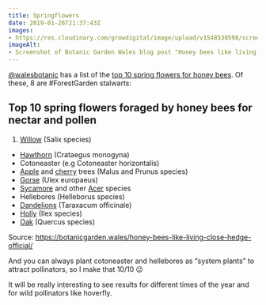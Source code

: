 ```yaml
---
title: Springflowers
date: 2019-01-26T21:37:43Z
images: 
- https://res.cloudinary.com/growdigital/image/upload/v1548538598/screenshot-190126.png
imageAlt: 
- Screenshot of Botanic Garden Wales blog post "Honey bees like living close to the hedge - it's official"
---
```


[@walesbotanic](https://mobile.twitter.com/walesbotanic) has a list of the [top 10 spring flowers for honey bees](https://botanicgarden.wales/honey-bees-like-living-close-hedge-official/). Of these, 8 are #ForestGarden stalwarts:

## Top 10 spring flowers foraged by honey bees for nectar and pollen

1. [Willow](https://pfaf.org/user/plant.aspx?latinname=Salix+alba) (Salix species)
* [Hawthorn](https://pfaf.org/user/plant.aspx?latinname=Crataegus+monogyna) (Crataegus monogyna)
* Cotoneaster (e.g Cotoneaster horizontalis)
* [Apple](https://pfaf.org/user/plant.aspx?latinname=Malus+domestica) and [cherry](https://pfaf.org/user/plant.aspx?latinname=Prunus+avium) trees (Malus and Prunus species)
* [Gorse](https://pfaf.org/user/plant.aspx?latinname=Ulex+europaeus) (Ulex europaeus)
* [Sycamore](https://pfaf.org/user/plant.aspx?latinname=Acer+pseudoplatanus) and other [Acer](https://pfaf.org/user/plant.aspx?latinname=Acer+palmatum) species
* Hellebores (Helleborus species)
* [Dandelions](https://pfaf.org/user/plant.aspx?latinname=Taraxacum+officinale) (Taraxacum officinale)
* [Holly](https://pfaf.org/user/plant.aspx?latinname=Ilex+aquifolium) (Ilex species)
* [Oak](https://pfaf.org/user/plant.aspx?latinname=Quercus+petraea) (Quercus species)

Source: <https://botanicgarden.wales/honey-bees-like-living-close-hedge-official/>

And you can always plant cotoneaster and hellebores as “system plants” to attract pollinators, so I make that 10/10 😉

It will be really interesting to see results for different times of the year and for wild pollinators like hoverfly.
